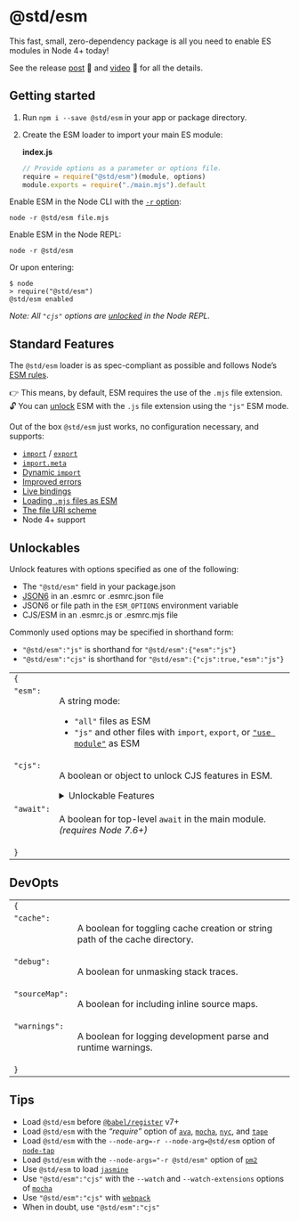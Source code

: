 # @std/esm

This fast, small, zero-dependency package is all you need to enable
ES modules in Node 4+ today!

See the release [post](https://medium.com/web-on-the-edge/es-modules-in-node-today-32cff914e4b)
:book: and [video](https://www.youtube.com/watch?v=60S1PFndbn0) :movie_camera:
for all the details.

Getting started
---

  1. Run `npm i --save @std/esm` in your app or package directory.
  2. Create the ESM loader to import your main ES module:

     **index.js**
     ```js
     // Provide options as a parameter or options file.
     require = require("@std/esm")(module, options)
     module.exports = require("./main.mjs").default
     ```

Enable ESM in the Node CLI with the [`-r` option](https://nodejs.org/api/cli.html#cli_r_require_module):

```shell
node -r @std/esm file.mjs
```

Enable ESM in the Node REPL:

```shell
node -r @std/esm
```

Or upon entering:

```shell
$ node
> require("@std/esm")
@std/esm enabled
```

*Note: All `"cjs"` options are [unlocked](#unlockables) in the Node REPL.*

Standard Features
---

The `@std/esm` loader is as spec-compliant
as possible and follows Node’s [ESM rules](https://github.com/nodejs/node-eps/blob/master/002-es-modules.md).

:point_right: This means, by default, ESM requires the use of the `.mjs` file
extension.<br>
:unlock: You can [unlock](#unlockables) ESM with the `.js` file extension using
the `"js"` ESM mode.

Out of the box `@std/esm` just works, no configuration necessary, and supports:

* [`import`](https://ponyfoo.com/articles/es6-modules-in-depth#import) / [`export`](https://ponyfoo.com/articles/es6-modules-in-depth#export)
* [`import.meta`](https://github.com/tc39/proposal-import-meta)
* [Dynamic `import`](https://github.com/tc39/proposal-dynamic-import)
* [Improved errors](https://github.com/standard-things/esm/wiki/improved-errors)
* [Live bindings](https://ponyfoo.com/articles/es6-modules-in-depth#bindings-not-values)
* [Loading `.mjs` files as ESM](https://github.com/nodejs/node-eps/blob/master/002-es-modules.md#32-determining-if-source-is-an-es-module)
* [The file URI scheme](https://en.wikipedia.org/wiki/File_URI_scheme)
* Node 4+ support

Unlockables
---

Unlock features with options specified as one of the following:

* The `"@std/esm"` field in your package.json
* [JSON6](https://github.com/d3x0r/json6) in an .esmrc or .esmrc.json file
* JSON6 or file path in the `ESM_OPTIONS` environment variable
* CJS/ESM in an .esmrc.js or .esmrc.mjs file

Commonly used options may be specified in shorthand form:

* `"@std/esm":"js"` is shorthand for `"@std/esm":{"esm":"js"}`
* `"@std/esm":"cjs"` is shorthand for `"@std/esm":{"cjs":true,"esm":"js"}`

<table><tr><td colspan=2><code>{</code><tr><td valign=top><code>"esm":</code><td><p>A string mode:<ul><li><code>"all"</code> files as ESM<li><code>"js"</code> and other files with <code>import</code>, <code>export</code>, or <a href=https://github.com/tc39/proposal-modules-pragma><code>"use module"</code></a> as ESM</ul><tr><td valign=top><code>"cjs":</code><td><p>A boolean or object to unlock CJS features in ESM.<details><summary>Unlockable Features</summary><table><tr><td colspan=2><code>{</code><tr><td valign=top><code>"cache":</code><td><p>A boolean for storing ES modules in <code>require.cache</code>.<tr><td valign=top><code>"extensions":</code><td><p>A boolean for respecting <code>require.extensions</code> in ESM.<tr><td valign=top><code>"interop":</code><td><p>A boolean for <code>__esModule</code> interoperability.<tr><td valign=top><code>"namedExports":</code><td><p>A boolean for <a href=https://ponyfoo.com/articles/es6-modules-in-depth#importing-named-exports>importing named exports</a> of CJS modules.<tr><td valign=top><code>"paths":</code><td><p>A boolean for following CJS <a href=https://github.com/nodejs/node-eps/blob/master/002-es-modules.md#432-removal-of-non-local-dependencies>path rules</a> in ESM.<tr><td valign=top><code>"topLevelReturn":</code><td><p>A boolean for <a href=http://stackoverflow.com/questions/28955047/why-does-a-module-level-return-statement-work-in-node-js/#28955050>top-level <code>return</code></a>.<tr><td valign=top><code>"vars":</code><td><p>A boolean for <code>__dirname</code>, <code>__filename</code>, and <code>require</code> in ESM.<tr><td colspan=2><code>}</code></table></details><tr><td valign=top><code>"await":</code><td><p>A boolean for top-level <code>await</code> in the main module. <i>(requires Node 7.6+)</i><tr><td colspan=2><code>}</code></table>

DevOpts
---

<table><tr><td colspan=2><code>{</code><tr><td valign=top><code>"cache":</code><td><p>A boolean for toggling cache creation or string path of the cache directory.<tr><td valign=top><code>"debug":</code><td><p>A boolean for unmasking stack traces.<tr><td valign=top><code>"sourceMap":</code><td><p>A boolean for including inline source maps.<tr><td valign=top><code>"warnings":</code><td><p>A boolean for logging development parse and runtime warnings.<tr><td colspan=2><code>}</code></table>

Tips
---
* Load `@std/esm` before
  [`@babel/register`](https://github.com/babel/babel/tree/master/packages/babel-register) v7+
* Load `@std/esm` with the *“require”* option of
  [`ava`](https://github.com/avajs/ava#options),
  [`mocha`](https://mochajs.org/#-r---require-module-name),
  [`nyc`](https://github.com/istanbuljs/nyc#require-additional-modules), and
  [`tape`](https://github.com/substack/tape#preloading-modules)
* Load `@std/esm` with the `--node-arg=-r --node-arg=@std/esm` option of
  [`node-tap`](http://www.node-tap.org/cli/)
* Load `@std/esm` with the `--node-args="-r @std/esm"` option of
  [`pm2`](http://pm2.keymetrics.io/docs/usage/quick-start/#options)
* Use `@std/esm` to load [`jasmine`](https://jasmine.github.io/setup/nodejs.html#a-simple-example-using-the-library)
* Use `"@std/esm":"cjs"` with the `--watch` and `--watch-extensions` options of
  [`mocha`](https://mochajs.org/#-w---watch)
* Use `"@std/esm":"cjs"` with [`webpack`](https://github.com/webpack/webpack)
* When in doubt, use `"@std/esm":"cjs"`
